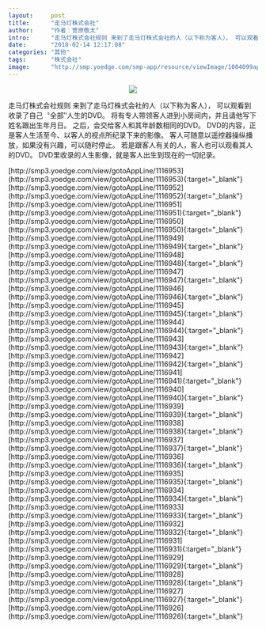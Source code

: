 ```yaml
---
layout:     post
title:      "走马灯株式会社"
author:     "作者：菅原敬太"
intro:      "走马灯株式会社规则 来到了走马灯株式会社的人（以下称为客人）， 可以观看到收录了自己〝全部″人生的DVD。 将有专人带领客人进到小房间内，并且请他写下姓名跟出生年月日。 之后，会交给客人和其年龄数相同的DVD。 DVD的内容，正是客人生活至今、以客人的视点所纪录下来的影像。 客人可随意以遥控器操纵播放，如果没有兴趣，可以随时停止。 若是跟客人有关的人，客人也可以观看其人的DVD。 DVD里收录的人生影像，就是客人出生到现在的一切纪录。"
date:       "2018-02-14 12:17:08"
categories: "其他"
tags:       "株式会社"
image:      "http://smp.yoedge.com/smp-app/resource/viewImage/1004099appline.png"
---
```

<div style="text-align: center">
<p><img src="http://smp.yoedge.com/smp-app/resource/viewImage/1004099appline.png"/></p>
</div>
<p class="post-meta">
<span>走马灯株式会社规则 来到了走马灯株式会社的人（以下称为客人）， 可以观看到收录了自己〝全部″人生的DVD。 将有专人带领客人进到小房间内，并且请他写下姓名跟出生年月日。 之后，会交给客人和其年龄数相同的DVD。 DVD的内容，正是客人生活至今、以客人的视点所纪录下来的影像。 客人可随意以遥控器操纵播放，如果没有兴趣，可以随时停止。 若是跟客人有关的人，客人也可以观看其人的DVD。 DVD里收录的人生影像，就是客人出生到现在的一切纪录。</span>
</p>
[http://smp3.yoedge.com/view/gotoAppLine/1116953](http://smp3.yoedge.com/view/gotoAppLine/1116953){:target="_blank"}
[http://smp3.yoedge.com/view/gotoAppLine/1116952](http://smp3.yoedge.com/view/gotoAppLine/1116952){:target="_blank"}
[http://smp3.yoedge.com/view/gotoAppLine/1116951](http://smp3.yoedge.com/view/gotoAppLine/1116951){:target="_blank"}
[http://smp3.yoedge.com/view/gotoAppLine/1116950](http://smp3.yoedge.com/view/gotoAppLine/1116950){:target="_blank"}
[http://smp3.yoedge.com/view/gotoAppLine/1116949](http://smp3.yoedge.com/view/gotoAppLine/1116949){:target="_blank"}
[http://smp3.yoedge.com/view/gotoAppLine/1116948](http://smp3.yoedge.com/view/gotoAppLine/1116948){:target="_blank"}
[http://smp3.yoedge.com/view/gotoAppLine/1116947](http://smp3.yoedge.com/view/gotoAppLine/1116947){:target="_blank"}
[http://smp3.yoedge.com/view/gotoAppLine/1116946](http://smp3.yoedge.com/view/gotoAppLine/1116946){:target="_blank"}
[http://smp3.yoedge.com/view/gotoAppLine/1116945](http://smp3.yoedge.com/view/gotoAppLine/1116945){:target="_blank"}
[http://smp3.yoedge.com/view/gotoAppLine/1116944](http://smp3.yoedge.com/view/gotoAppLine/1116944){:target="_blank"}
[http://smp3.yoedge.com/view/gotoAppLine/1116943](http://smp3.yoedge.com/view/gotoAppLine/1116943){:target="_blank"}
[http://smp3.yoedge.com/view/gotoAppLine/1116942](http://smp3.yoedge.com/view/gotoAppLine/1116942){:target="_blank"}
[http://smp3.yoedge.com/view/gotoAppLine/1116941](http://smp3.yoedge.com/view/gotoAppLine/1116941){:target="_blank"}
[http://smp3.yoedge.com/view/gotoAppLine/1116940](http://smp3.yoedge.com/view/gotoAppLine/1116940){:target="_blank"}
[http://smp3.yoedge.com/view/gotoAppLine/1116939](http://smp3.yoedge.com/view/gotoAppLine/1116939){:target="_blank"}
[http://smp3.yoedge.com/view/gotoAppLine/1116938](http://smp3.yoedge.com/view/gotoAppLine/1116938){:target="_blank"}
[http://smp3.yoedge.com/view/gotoAppLine/1116937](http://smp3.yoedge.com/view/gotoAppLine/1116937){:target="_blank"}
[http://smp3.yoedge.com/view/gotoAppLine/1116936](http://smp3.yoedge.com/view/gotoAppLine/1116936){:target="_blank"}
[http://smp3.yoedge.com/view/gotoAppLine/1116935](http://smp3.yoedge.com/view/gotoAppLine/1116935){:target="_blank"}
[http://smp3.yoedge.com/view/gotoAppLine/1116934](http://smp3.yoedge.com/view/gotoAppLine/1116934){:target="_blank"}
[http://smp3.yoedge.com/view/gotoAppLine/1116933](http://smp3.yoedge.com/view/gotoAppLine/1116933){:target="_blank"}
[http://smp3.yoedge.com/view/gotoAppLine/1116932](http://smp3.yoedge.com/view/gotoAppLine/1116932){:target="_blank"}
[http://smp3.yoedge.com/view/gotoAppLine/1116931](http://smp3.yoedge.com/view/gotoAppLine/1116931){:target="_blank"}
[http://smp3.yoedge.com/view/gotoAppLine/1116929](http://smp3.yoedge.com/view/gotoAppLine/1116929){:target="_blank"}
[http://smp3.yoedge.com/view/gotoAppLine/1116928](http://smp3.yoedge.com/view/gotoAppLine/1116928){:target="_blank"}
[http://smp3.yoedge.com/view/gotoAppLine/1116927](http://smp3.yoedge.com/view/gotoAppLine/1116927){:target="_blank"}
[http://smp3.yoedge.com/view/gotoAppLine/1116926](http://smp3.yoedge.com/view/gotoAppLine/1116926){:target="_blank"}


